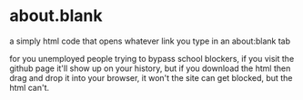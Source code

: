 # about.blank
a simply html code that opens whatever link you type in an about:blank tab

for you unemployed people trying to bypass school blockers, if you visit the github page it'll show up on your history, but if you download the html then drag and drop it into your browser, it won't
the site can get blocked, but the html can't.
